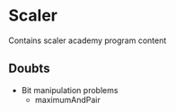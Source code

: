 # Scaler
Contains scaler academy program content

## Doubts

- Bit manipulation problems
  - maximumAndPair